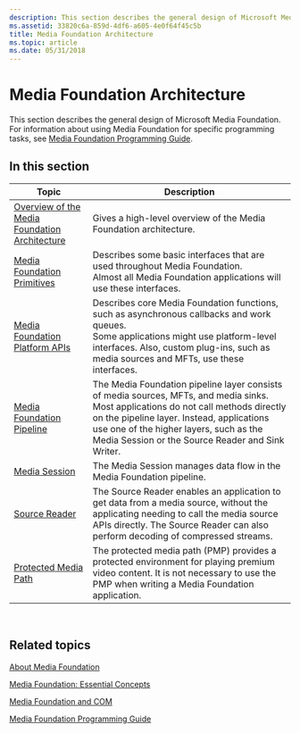 ```yaml
---
description: This section describes the general design of Microsoft Media Foundation. For information about using Media Foundation for specific programming tasks, see Media Foundation Programming Guide.
ms.assetid: 33820c6a-859d-4df6-a605-4e0f64f45c5b
title: Media Foundation Architecture
ms.topic: article
ms.date: 05/31/2018
---
```


# Media Foundation Architecture

This section describes the general design of Microsoft Media Foundation. For information about using Media Foundation for specific programming tasks, see [Media Foundation Programming Guide](media-foundation-programming-guide.md).

## In this section



| Topic                                                                                                         | Description                                                                                                                                                                                                                                                                                |
|---------------------------------------------------------------------------------------------------------------|--------------------------------------------------------------------------------------------------------------------------------------------------------------------------------------------------------------------------------------------------------------------------------------------|
| [Overview of the Media Foundation Architecture](overview-of-the-media-foundation-architecture.md)<br/> | Gives a high-level overview of the Media Foundation architecture.<br/>                                                                                                                                                                                                               |
| [Media Foundation Primitives](media-foundation-primitives.md)<br/>                                     | Describes some basic interfaces that are used throughout Media Foundation.<br/> Almost all Media Foundation applications will use these interfaces.<br/>                                                                                                                       |
| [Media Foundation Platform APIs](media-foundation-platform-apis.md)<br/>                               | Describes core Media Foundation functions, such as asynchronous callbacks and work queues.<br/> Some applications might use platform-level interfaces. Also, custom plug-ins, such as media sources and MFTs, use these interfaces.<br/>                                       |
| [Media Foundation Pipeline](media-foundation-pipeline.md)<br/>                                         | The Media Foundation pipeline layer consists of media sources, MFTs, and media sinks. Most applications do not call methods directly on the pipeline layer. Instead, applications use one of the higher layers, such as the Media Session or the Source Reader and Sink Writer.<br/> |
| [Media Session](media-session.md)<br/>                                                                 | The Media Session manages data flow in the Media Foundation pipeline.<br/>                                                                                                                                                                                                           |
| [Source Reader](source-reader.md)<br/>                                                                 | The Source Reader enables an application to get data from a media source, without the applicating needing to call the media source APIs directly. The Source Reader can also perform decoding of compressed streams.<br/>                                                            |
| [Protected Media Path](protected-media-path.md)<br/>                                                   | The protected media path (PMP) provides a protected environment for playing premium video content. It is not necessary to use the PMP when writing a Media Foundation application. <br/>                                                                                             |



 

## Related topics

<dl> <dt>

[About Media Foundation](about-the-media-foundation-sdk.md)
</dt> <dt>

[Media Foundation: Essential Concepts](media-foundation-programming--essential-concepts.md)
</dt> <dt>

[Media Foundation and COM](media-foundation-and-com.md)
</dt> <dt>

[Media Foundation Programming Guide](media-foundation-programming-guide.md)
</dt> </dl>

 

 




